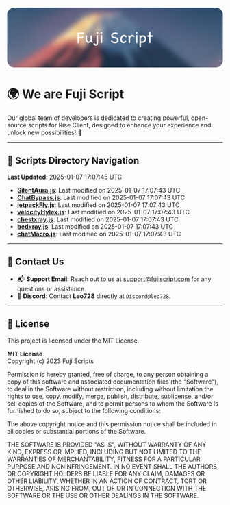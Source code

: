 ![Banner](.github/b.webp)

# 🌍 **We are Fuji Script**

Our global team of developers is dedicated to creating powerful, open-source scripts for Rise Client, designed to enhance your experience and unlock new possibilities! 🌟

---
<!-- SCRIPTS_NAVIGATION_START -->
## 📂 **Scripts Directory Navigation**

**Last Updated**: 2025-01-07 17:07:45 UTC

- **[SilentAura.js](scripts/SilentAura.js)**: Last modified on 2025-01-07 17:07:43 UTC
- **[ChatBypass.js](scripts/ChatBypass.js)**: Last modified on 2025-01-07 17:07:43 UTC
- **[jetpackFly.js](scripts/jetpackFly.js)**: Last modified on 2025-01-07 17:07:43 UTC
- **[velocityHylex.js](scripts/velocityHylex.js)**: Last modified on 2025-01-07 17:07:43 UTC
- **[chestxray.js](scripts/chestxray.js)**: Last modified on 2025-01-07 17:07:43 UTC
- **[bedxray.js](scripts/bedxray.js)**: Last modified on 2025-01-07 17:07:43 UTC
- **[chatMacro.js](scripts/chatMacro.js)**: Last modified on 2025-01-07 17:07:43 UTC

<!-- SCRIPTS_NAVIGATION_END -->

---

## 💬 **Contact Us**  
- 📬 **Support Email**: Reach out to us at [support@fujiscript.com](mailto:support@fujiscript.com) for any questions or assistance.  
- 💬 **Discord**: Contact **Leo728** directly at `Discord@leo728`.

---

## 📜 **License**

This project is licensed under the MIT License.  

**MIT License**  
Copyright (c) 2023 Fuji Scripts  

Permission is hereby granted, free of charge, to any person obtaining a copy of this software and associated documentation files (the "Software"), to deal in the Software without restriction, including without limitation the rights to use, copy, modify, merge, publish, distribute, sublicense, and/or sell copies of the Software, and to permit persons to whom the Software is furnished to do so, subject to the following conditions:  

The above copyright notice and this permission notice shall be included in all copies or substantial portions of the Software.  

THE SOFTWARE IS PROVIDED "AS IS", WITHOUT WARRANTY OF ANY KIND, EXPRESS OR IMPLIED, INCLUDING BUT NOT LIMITED TO THE WARRANTIES OF MERCHANTABILITY, FITNESS FOR A PARTICULAR PURPOSE AND NONINFRINGEMENT. IN NO EVENT SHALL THE AUTHORS OR COPYRIGHT HOLDERS BE LIABLE FOR ANY CLAIM, DAMAGES OR OTHER LIABILITY, WHETHER IN AN ACTION OF CONTRACT, TORT OR OTHERWISE, ARISING FROM, OUT OF OR IN CONNECTION WITH THE SOFTWARE OR THE USE OR OTHER DEALINGS IN THE SOFTWARE.  
